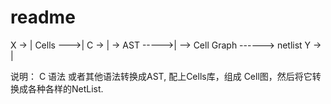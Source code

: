 # readme

X -> |     Cells --->|
C -> | ->  AST ----->| --> Cell Graph ------> netlist
Y -> | 

说明：
C 语法 或者其他语法转换成AST, 配上Cells库，组成 Cell图，然后将它转换成各种各样的NetList. 

